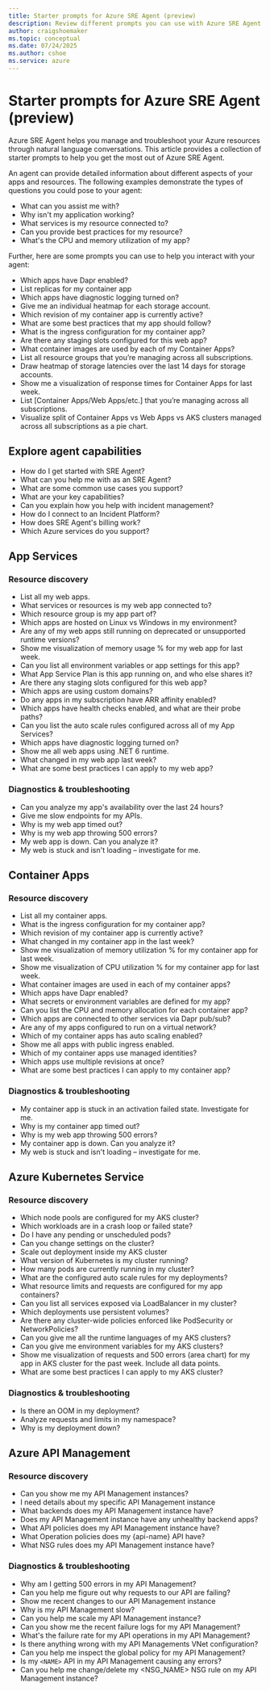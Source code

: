 ```yaml
---
title: Starter prompts for Azure SRE Agent (preview)
description: Review different prompts you can use with Azure SRE Agent (preview)
author: craigshoemaker
ms.topic: conceptual
ms.date: 07/24/2025
ms.author: cshoe
ms.service: azure
---
```


# Starter prompts for Azure SRE Agent (preview)

Azure SRE Agent helps you manage and troubleshoot your Azure resources through natural language conversations. This article provides a collection of starter prompts to help you get the most out of Azure SRE Agent.

An agent can provide detailed information about different aspects of your apps and resources. The following examples demonstrate the types of questions you could pose to your agent:

- What can you assist me with?
- Why isn't my application working?
- What services is my resource connected to?
- Can you provide best practices for my resource?
- What's the CPU and memory utilization of my app?

Further, here are some prompts you can use to help you interact with your agent:

- Which apps have Dapr enabled?
- List replicas for my container app
- Which apps have diagnostic logging turned on?
- Give me an individual heatmap for each storage account.
- Which revision of my container app is currently active?
- What are some best practices that my app should follow?
- What is the ingress configuration for my container app?
- Are there any staging slots configured for this web app?
- What container images are used by each of my Container Apps?
- List all resource groups that you’re managing across all subscriptions.
- Draw heatmap of storage latencies over the last 14 days for storage accounts.
- Show me a visualization of response times for Container Apps for last week.
- List [Container Apps/Web Apps/etc.] that you’re managing across all subscriptions.
- Visualize split of Container Apps vs Web Apps vs AKS clusters managed across all subscriptions as a pie chart.

## Explore agent capabilities

- How do I get started with SRE Agent?
- What can you help me with as an SRE Agent?
- What are some common use cases you support?
- What are your key capabilities?
- Can you explain how you help with incident management?
- How do I connect to an Incident Platform?
- How does SRE Agent's billing work?
- Which Azure services do you support?

## App Services

### Resource discovery

- List all my web apps.
- What services or resources is my web app connected to?
- Which resource group is my app part of?
- Which apps are hosted on Linux vs Windows in my environment?
- Are any of my web apps still running on deprecated or unsupported runtime versions?
- Show me visualization of memory usage % for my web app for last week.
- Can you list all environment variables or app settings for this app?
- What App Service Plan is this app running on, and who else shares it?
- Are there any staging slots configured for this web app?
- Which apps are using custom domains?
- Do any apps in my subscription have ARR affinity enabled?
- Which apps have health checks enabled, and what are their probe paths?
- Can you list the auto scale rules configured across all of my App Services?
- Which apps have diagnostic logging turned on?
- Show me all web apps using .NET 6 runtime.
- What changed in my web app last week?
- What are some best practices I can apply to my web app?

### Diagnostics \& troubleshooting

- Can you analyze my app's availability over the last 24 hours?
- Give me slow endpoints for my APIs.
- Why is my web app timed out?
- Why is my web app throwing 500 errors?
- My web app is down. Can you analyze it?
- My web is stuck and isn't loading – investigate for me.

## Container Apps

### Resource discovery

- List all my container apps.
- What is the ingress configuration for my container app?
- Which revision of my container app is currently active?
- What changed in my container app in the last week?
- Show me visualization of memory utilization % for my container app for last week.
- Show me visualization of CPU utilization % for my container app for last week.
- What container images are used in each of my container apps?
- Which apps have Dapr enabled?
- What secrets or environment variables are defined for my app?
- Can you list the CPU and memory allocation for each container app?
- Which apps are connected to other services via Dapr pub/sub?
- Are any of my apps configured to run on a virtual network?
- Which of my container apps has auto scaling enabled?
- Show me all apps with public ingress enabled.
- Which of my container apps use managed identities?
- Which apps use multiple revisions at once?
- What are some best practices I can apply to my container app?

### Diagnostics \& troubleshooting

- My container app is stuck in an activation failed state. Investigate for me.
- Why is my container app timed out?
- Why is my web app throwing 500 errors?
- My container app is down. Can you analyze it?
- My web is stuck and isn't loading – investigate for me.

## Azure Kubernetes Service

### Resource discovery 

- Which node pools are configured for my AKS cluster?
- Which workloads are in a crash loop or failed state?
- Do I have any pending or unscheduled pods?
- Can you change settings on the cluster?
- Scale out deployment inside my AKS cluster
- What version of Kubernetes is my cluster running?
- How many pods are currently running in my cluster?
- What are the configured auto scale rules for my deployments?
- What resource limits and requests are configured for my app containers?
- Can you list all services exposed via LoadBalancer in my cluster?
- Which deployments use persistent volumes?
- Are there any cluster-wide policies enforced like PodSecurity or NetworkPolicies?
- Can you give me all the runtime languages of my AKS clusters?
- Can you give me environment variables for my AKS clusters?
- Show me visualization of requests and 500 errors (area chart) for my app in AKS cluster for the past week. Include all data points.
- What are some best practices I can apply to my AKS cluster?

### Diagnostics \& troubleshooting

- Is there an OOM in my deployment?
- Analyze requests and limits in my namespace?
- Why is my deployment down?

## Azure API Management

### Resource discovery

- Can you show me my API Management instances?
- I need details about my specific API Management instance
- What backends does my API Management instance have?
- Does my API Management instance have any unhealthy backend apps?
- What API policies does my API Management instance have?
- What Operation policies does my {api-name} API have?
- What NSG rules does my API Management instance have?

### Diagnostics \& troubleshooting

- Why am I getting 500 errors in my API Management?
- Can you help me figure out why requests to our API are failing?
- Show me recent changes to our API Management instance
- Why is my API Management slow?
- Can you help me scale my API Management instance?
- Can you show me the recent failure logs for my API Management?
- What's the failure rate for my API operations in my API Management?
- Is there anything wrong with my API Managements VNet configuration?
- Can you help me inspect the global policy for my API Management?
- Is my `<NAME>` API in my API Management causing any errors?
- Can you help me change/delete my <NSG_NAME> NSG rule on my API Management instance?
